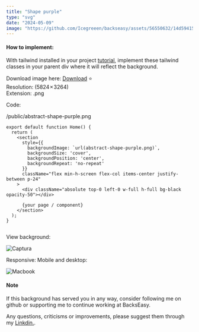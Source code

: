 ```yaml
---
title: "Shape purple"
type: "svg"
date: "2024-05-09"
image: "https://github.com/Icegreeen/backseasy/assets/56550632/14d59415-97b3-42aa-8c42-188cd0c8a37b"
---
```

#### How to implement:

With tailwind installed in your project [tutorial](https://backseasy.com/blog/install-tailwind-nextjs), implement these tailwind classes in your parent div where it will reflect the background.

Download image here: [Download](https://drive.google.com/file/d/1T5-Lj0stCREJBRadoaSdTUwwlXnkNqn8/view?usp=sharing) ⭐ <br>
Resolution: (5824 × 3264) <br>
Extension: .png

Code:

/public/abstract-shape-purple.png

```
export default function Home() {
  return (
    <section
      style={{
        backgroundImage: `url(abstract-shape-purple.png)`,
        backgroundSize: 'cover', 
        backgroundPosition: 'center',
        backgroundRepeat: 'no-repeat' 
      }}
      className="flex min-h-screen flex-col items-center justify-between p-24"
    >
      <div className="absolute top-0 left-0 w-full h-full bg-black opacity-50"></div>
      
      {your page / component}
    </section>
  );
}


```

View background:

![Captura](https://github.com/Icegreeen/backseasy/assets/56550632/a4cc4caf-74c2-4cce-bb66-b9cbdcf9083c)

Responsive: Mobile and desktop:

![Macbook](https://github.com/Icegreeen/backseasy/assets/56550632/733b3c75-dc1d-4601-820f-b5cf4808e7cf)

#### Note

If this background has served you in any way, consider following me on github or supporting me to continue working at BacksEasy.

Any questions, criticisms or improvements, please suggest them through my [Linkdin.](https://www.linkedin.com/in/flavioaquila/).